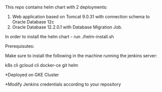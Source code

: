 This repo contains helm chart with 2 deployments:
1. Web application based on Tomcat 9.0.31 with connection schema to Oracle Database 12c
2. Oracle Database 12.2.0.1 with Database Migration Job.

In order to install the helm chart - run ./helm-install.sh

Prerequisutes:

Make sure to install the following in the machine running the jenkins server:

k8s cli
gcloud cli
docker-ce
git
helm

*Deployed on GKE Cluster

*Modify Jenkins credentials according to your repository
